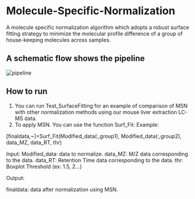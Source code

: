 # Molecule-Specific-Normalization
A molecule specific normalization algorithm which adopts a robust surface fitting strategy to minimize the molecular profile difference of a group of house-keeping molecules across samples.


## A schematic flow shows the pipeline
![pipeline](https://github.com/AmeniTrabelsi/Molecule-Specific-Normalization/Work_Flow.jpg)

## How to run

1. You can run Test_SurfaceFitting for an example of comparison of MSN with other normalization methods using our mouse liver extraction LC-MS data.
2. To apply MSN. You can use the function Surf_Fit:
Example:

[finaldata,~]=Surf_Fit(Modified_data(:,group1), Modified_data(:,group2), data_MZ, data_RT, thr)

Input:
Modified_data: data to normalize.
data_MZ: M/Z data corresponding to the data.
data_RT: Retention Time data corresponding to the data.
thr: Boxplot Threshold (ex: 1.5, 2...)

Output:

finaldata: data after normalization using MSN.
